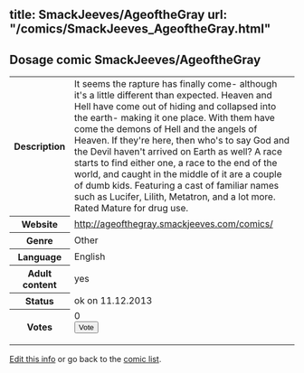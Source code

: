title: SmackJeeves/AgeoftheGray
url: "/comics/SmackJeeves_AgeoftheGray.html"
---
Dosage comic SmackJeeves/AgeoftheGray
-----------------------------------------

<p id="msg"></p>
<script type="text/javascript">
if (window.location.search === '?edit_info_mail=sent_ok') {
  var elem = document.getElementById("msg");
  elem.innerHTML = 'Edited information sucessfully sent for review, which is usually done daily. Thanks!';
  elem.className = 'ok';
}
</script>
<table class="comicinfo">
<tr>
<th>Description</th><td>It seems the rapture has finally come- although it's a little different than expected. Heaven and Hell have come out of hiding and collapsed into the earth- making it one place. With them have come the demons of Hell and the angels of Heaven. If they're here, then who's to say God and the Devil haven't arrived on Earth as well? A race starts to find either one, a race to the end of the world, and caught in the middle of it are a couple of dumb kids. Featuring a cast of familiar names such as Lucifer, Lilith, Metatron, and a lot more. Rated Mature for drug use.</td>
</tr>
<tr>
<th>Website</th><td><a href="http://ageofthegray.smackjeeves.com/comics/">http://ageofthegray.smackjeeves.com/comics/</a></td>
</tr>
<tr>
<th>Genre</th><td>Other</td>
</tr>
<tr>
<th>Language</th><td>English</td>
</tr>
<tr>
<th>Adult content</th><td>yes</td>
</tr>
<tr>
<th>Status</th><td>ok on 11.12.2013</td>
</tr>
<tr>
<th>Votes</th><td>0
<form action="http://gaecounter.appspot.com/count/" method="POST">
<input name="name" type="hidden" value="SmackJeeves_AgeoftheGray"/>
<input name="uid" type="hidden" id="voteuid" value=""/>
<input type="submit" value="Vote"/>
</form>
</td>
</tr>
</table>
<script type="text/javascript">
var ua = navigator.userAgent;
document.getElementById("voteuid").value = ua.replace(/[^a-zA-Z0-9\._:]/g , "_");;
</script>

[Edit this info](SmackJeeves_AgeoftheGray_edit.html) or go back to the [comic list](../comic-index.html).
